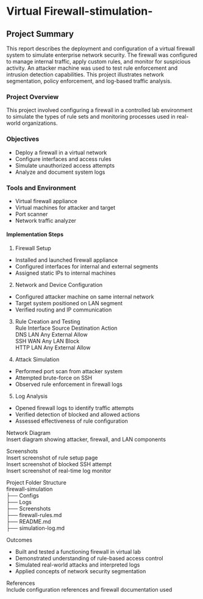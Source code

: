 # Virtual Firewall-stimulation-


## Project Summary  
This report describes the deployment and configuration of a virtual firewall system to simulate enterprise network security. The firewall was configured to manage internal traffic, apply custom rules, and monitor for suspicious activity. An attacker machine was used to test rule enforcement and intrusion detection capabilities. This project illustrates network segmentation, policy enforcement, and log-based traffic analysis.

### Project Overview  
This project involved configuring a firewall in a controlled lab environment to simulate the types of rule sets and monitoring processes used in real-world organizations.

### Objectives  
- Deploy a firewall in a virtual network  
- Configure interfaces and access rules  
- Simulate unauthorized access attempts  
- Analyze and document system logs

### Tools and Environment  
- Virtual firewall appliance  
- Virtual machines for attacker and target  
- Port scanner  
- Network traffic analyzer

#### Implementation Steps  

1. Firewall Setup  
- Installed and launched firewall appliance  
- Configured interfaces for internal and external segments  
- Assigned static IPs to internal machines

2. Network and Device Configuration  
- Configured attacker machine on same internal network  
- Target system positioned on LAN segment  
- Verified routing and IP communication

3. Rule Creation and Testing  
Rule         Interface    Source    Destination    Action  
DNS          LAN          Any       External       Allow  
SSH          WAN          Any       LAN            Block  
HTTP         LAN          Any       External       Allow

4. Attack Simulation  
- Performed port scan from attacker system  
- Attempted brute-force on SSH  
- Observed rule enforcement in firewall logs

5. Log Analysis  
- Opened firewall logs to identify traffic attempts  
- Verified detection of blocked and allowed actions  
- Assessed effectiveness of rule configuration

Network Diagram  
Insert diagram showing attacker, firewall, and LAN components

Screenshots  
Insert screenshot of rule setup page  
Insert screenshot of blocked SSH attempt  
Insert screenshot of real-time log monitor

Project Folder Structure  
firewall-simulation  
├── Configs  
├── Logs  
├── Screenshots  
├── firewall-rules.md  
├── README.md  
├── simulation-log.md

Outcomes  
- Built and tested a functioning firewall in virtual lab  
- Demonstrated understanding of rule-based access control  
- Simulated real-world attacks and interpreted logs  
- Applied concepts of network security segmentation

References  
Include configuration references and firewall documentation used
